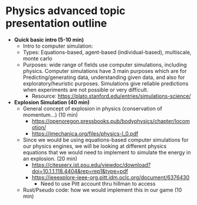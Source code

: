 # Physics advanced topic presentation outline

* **Quick basic intro (5-10 min)**
	* Intro to computer simulation:
	* Types: Equations-based, agent-based (individual-based), multiscale, monte carlo
	* Purposes: wide range of fields use computer simulations, including physics. Computer simulations have 3 main purposes which are for Predicting/generating data, understanding given data, and also for exploratory/heuristic purposes. Simulations give reliable predictions when experiments are not possible or very difficult.
		* Resource: https://plato.stanford.edu/entries/simulations-science/
* **Explosion Simulation (40 min)**
	* General concept of explosion in physics (conservation of momentum…) (10 min)
		* https://openoregon.pressbooks.pub/bodyphysics/chapter/locomotion/ 
		* https://imechanica.org/files/physics-I_0.pdf
	* Since we would be using equations-based computer simulations for our physics engines, we will be looking at different physics equations that we would need to implement to simulate the energy in an explosion. (20 min)
		* https://citeseerx.ist.psu.edu/viewdoc/download?doi=10.1.1.118.4404&rep=rep1&type=pdf
		* https://ieeexplore-ieee-org.pitt.idm.oclc.org/document/6376430 
			* Need to use Pitt account thru hillman to access
	* Rust/Pseudo code: how we would implement this in our game (10 min)
